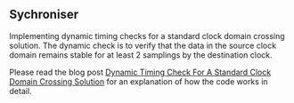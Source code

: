 ## Sychroniser

Implementing dynamic timing checks for a standard clock domain crossing solution. The dynamic check is to verify that the data in the source clock domain remains stable for at least 2 samplings by the destination clock.

Please read the blog post [Dynamic Timing Check For A Standard Clock Domain Crossing Solution](https://blog.abbey1.org.uk/index.php/technology/dynamic-timing-check-for-a-standard-clock-domain) for an explanation of how the code works in detail.
